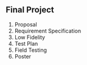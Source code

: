 
<h2>Final Project</h2>

<ol>
  <li>Proposal</li>
  <li>Requirement Specification</li>
  <li>Low Fidelity</li>
  <li>Test Plan</li>
  <li>Field Testing</li>
  <li>Poster</li>
</ol>
